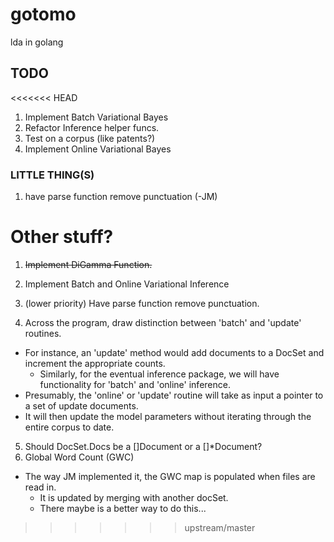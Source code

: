 gotomo
======
lda in golang

## TODO
<<<<<<< HEAD
1. Implement Batch Variational Bayes
2. Refactor Inference helper funcs. 
3. Test on a corpus (like patents?)
4. Implement Online Variational Bayes


### LITTLE THING(S) 
1. have parse function remove punctuation (-JM)

Other stuff?
=======
1. ~~Implement DiGamma Function.~~   
2. Implement Batch and Online Variational Inference
3. (lower priority) Have parse function remove punctuation. 

4. Across the program, draw distinction between 'batch' and 'update' routines.
  * For instance, an 'update' method would add documents to a DocSet and increment the appropriate counts.
	* Similarly, for the eventual inference package, we will have functionality for 'batch' and 'online' inference.
  * Presumably, the 'online' or 'update' routine will take as input a pointer to a set of update documents.
  * It will then update the model parameters without iterating through the entire corpus to date. 

5. Should DocSet.Docs be a []Document or a []*Document?
6. Global Word Count (GWC)
  * The way JM implemented it, the GWC map is populated when files are read in.
	* It is updated by merging with another docSet. 
	* There maybe is a better way to do this... 

>>>>>>> upstream/master
